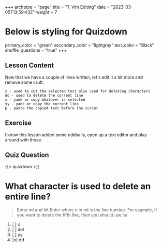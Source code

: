 +++
archetpe = "page"
title = "7. Vim Editing"
date = "2023-03-05T13:59:43Z"
weight = 7
# Below is styling for Quizdown
primary_color = "green"
secondary_color = "lightgray"
text_color = "Black"
shuffle_questions = "true"
+++

## Lesson Content

Now that we have a couple of lines written, let's edit it a bit more and remove some cruft.

```
x - used to cut the selected text also used for deleting characters
dd - used to delete the current line
y - yank or copy whatever is selected
yy - yank or copy the current line
p - paste the copied text before the cursor
```

## Exercise

I know this lesson added some oddballs, open up a text editor and play around with these.

## Quiz Question 

{{< quizdown >}}

# What character is used to delete an entire line?

> Enter nd and hit Enter where n in nd is the line number. For example, if you want to delete the fifth line, then you should use ``` 5d ```

1. [ ] x
2. [ ] del
3. [ ] yy
4. [x] dd